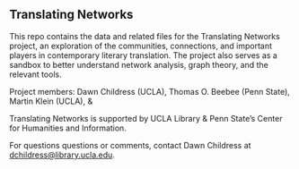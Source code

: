 ## Translating Networks

This repo contains the data and related files for the Translating Networks project, an exploration of the communities, connections, and important players in contemporary literary translation. The project also serves as a sandbox to better understand network analysis, graph theory, and the relevant tools.

Project members: Dawn Childress (UCLA), Thomas O. Beebee (Penn State), Martin Klein (UCLA), &

Translating Networks is supported by UCLA Library & Penn State’s Center for Humanities and Information.

For questions questions or comments, contact Dawn Childress at dchildress@library.ucla.edu.


